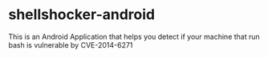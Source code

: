 shellshocker-android
====================

This is an Android Application that helps you detect if your machine that run bash is vulnerable by CVE-2014-6271 
